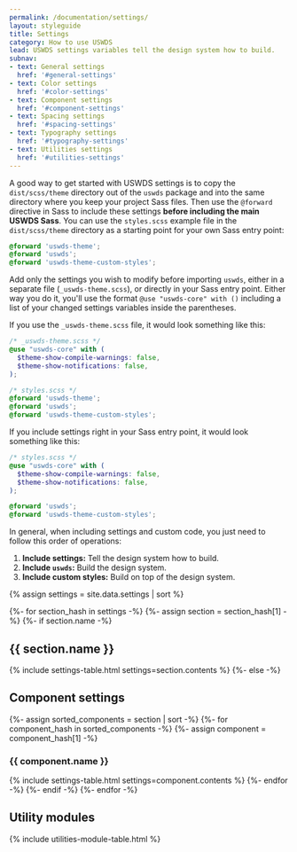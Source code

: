 ```yaml
---
permalink: /documentation/settings/
layout: styleguide
title: Settings
category: How to use USWDS
lead: USWDS settings variables tell the design system how to build.
subnav:
- text: General settings
  href: '#general-settings'
- text: Color settings
  href: '#color-settings'
- text: Component settings
  href: '#component-settings'
- text: Spacing settings
  href: '#spacing-settings'
- text: Typography settings
  href: '#typography-settings'
- text: Utilities settings
  href: '#utilities-settings'
---
```


A good way to get started with USWDS settings is to copy the `dist/scss/theme` directory out of the `uswds` package and into the same directory where you keep your project Sass files. Then use the `@forward` directive in Sass to include these settings **before including the main USWDS Sass**. You can use the `styles.scss` example file in the `dist/scss/theme` directory as a starting point for your own Sass entry point:

```scss
@forward 'uswds-theme';
@forward 'uswds';
@forward 'uswds-theme-custom-styles';
```

Add only the settings you wish to modify before importing `uswds`, either in a separate file (`_uswds-theme.scss`), or directly in your Sass entry point. Either way you do it, you'll use the format `@use "uswds-core" with ()` including a list of your changed settings variables inside the parentheses.

If you use the `_uswds-theme.scss` file, it would look something like this:

```scss
/* _uswds-theme.scss */
@use "uswds-core" with (
  $theme-show-compile-warnings: false,
  $theme-show-notifications: false,
);
```

```scss
/* styles.scss */
@forward 'uswds-theme';
@forward 'uswds';
@forward 'uswds-theme-custom-styles';
```

If you include settings right in your Sass entry point, it would look something like this:

```scss
/* styles.scss */
@use "uswds-core" with (
  $theme-show-compile-warnings: false,
  $theme-show-notifications: false,
);

@forward 'uswds';
@forward 'uswds-theme-custom-styles';
```

In general, when including settings and custom code, you just need to follow this order of operations:
1. **Include settings:** Tell the design system how to build.
1. **Include `uswds`:** Build the design system.
1. **Include custom styles:** Build on top of the design system.

{% assign settings = site.data.settings | sort %}

{%- for section_hash in settings -%}
  {%- assign section = section_hash[1] -%}
  {%- if section.name -%}
    <h2 id="{{ section.name | slugify }}">{{ section.name }}</h2>
    {% include settings-table.html
      settings=section.contents
    %}
  {%- else -%}
    <h2 id="component-settings">Component settings</h2>
    {%- assign sorted_components = section | sort -%}
    {%- for component_hash in sorted_components -%}
    {%- assign component = component_hash[1] -%}
      <h3 id="{{ component.name | slugify }}" class="border-bottom-2px padding-bottom-05 text-normal">{{ component.name }}</h3>
      {% include settings-table.html
        settings=component.contents
      %}
    {%- endfor -%}
  {%- endif -%}
{%- endfor -%}

<h2 id="utility-modules">Utility modules</h2>
{% include utilities-module-table.html %}
